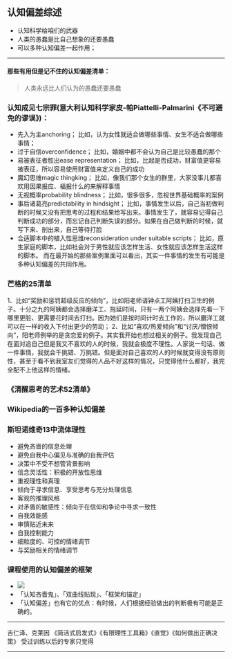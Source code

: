 ## 认知偏差综述
* 认知科学给咱们的武器
* 人类的愚蠢是比自己想象的还要愚蠢
* 可以多种认知偏差一起作用；


****
#### 那些有用但是记不住的认知偏差清单：
> 人类永远比人们认为的愚蠢还要愚蠢


### 认知成见七宗罪(意大利认知科学家皮-帕Piattelli-Palmarini《不可避免的谬误》)：
* 先入为主anchoring；
比如，认为女性就适合做哪些事情、女生不适合做哪些事情；
* 过于自信overconfidence；
比如，婚姻中都不会认为自己是比较愚蠢的那个
* 易被表征者胜出ease representation；
比如，比起是否成功，财富值更容易被表征，所以容易使用财富值来定义自己的成功
* 魔幻思维magic thingking；
比如，像我们那个女生的群里，大家没事儿都喜欢用因果报应、福报什么的来解释事情
* 无视概率probability blindness；
比如，很多很多，忽视世界基础概率的案例
* 事后诸葛亮predictability in hindsight；
比如，事情发生以后，自己当初做判断的时候又没有把思考的过程和结果给写出来。事情发生了，就容易记得自己判断成功的部分，而忘记自己判断失误的部分。如果在自己做判断的时候，就写下来、剖出来，自己等待打脸
* 合适脚本中的植入性思维reconsideration under suitable scripts；
比如，原生家庭的脚本，比如社会对于男性就应该怎样生活、女性就应该怎样生活这样的脚本。
而在最开始的那些案例里面可以看出，其实一件事情的发生有可能是多种认知偏差的共同作用。
### 芒格的25清单
1、比如“奖励和惩罚超级反应的倾向”，比如阳老师请钟点工阿姨打扫卫生的例子。十分之九的阿姨都会选择磨洋工、拖延时间，只有一两个阿姨会选择先看一下哪里更脏、更需要花时间去打扫。因为她们是按时间计时去工作的，所以磨洋工就可以在一样的收入下付出更少的劳动；
2、比如“喜欢/热爱倾向”和“讨厌/憎恨倾向”，阳老师例举的是贪恋爱的例子。其实我开始也想过相关的例子。我发现自己在面对追自己但是我又不喜欢的人的时候，我就会极度不理性。人家说一句话、做一件事情，我就会千挑错、万挑错。但是面对自己喜欢的人的时候就变得没有原则性，甚至于看不到我室友们觉得的人品不好这样的情况，只觉得他什么都好，我完全配不上他这样的情绪。
### 《清醒思考的艺术52清单》
### Wikipedia的一百多种认知偏差
### 斯坦诺维奇13中流体理性
* 避免吝啬的信息处理
* 避免自我中心偏见与准确的自我评估
* 决策中不受不想管背景影响
* 信念灵活性：积极的开放性思维
* 重视理性和真理
* 倾向于寻求信息、享受思考与充分处理信息
* 客观的推理风格
* 对矛盾的敏感性：倾向于在信仰和争论中寻求一致性
* 自我效能感
* 审慎贴近未来
* 自我控制能力
* 细粒度的、可控的情绪调节
* 与奖励相关的情绪调节
### 课程使用的认知偏差的框架
* ![](https://i.loli.net/2019/05/24/5ce8008ae227b38444.png)
* 「认知吝啬鬼」、「双曲线贴现」、「框架和锚定」
* 「认知偏差」也有它的优点：有时候，人们根据经验做出的判断极有可能是正确的。
****
吉仁泽、克莱因 《简洁式启发式》《有限理性工具箱》《直觉》《如何做出正确决策》
受过训练以后的专家只觉得
****
